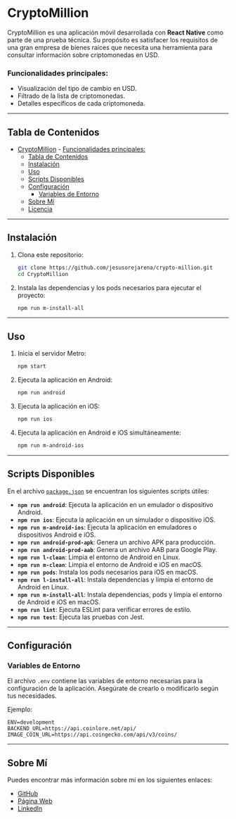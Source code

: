 # CryptoMillion

CryptoMillion es una aplicación móvil desarrollada con **React Native** como parte de una prueba técnica. Su propósito es satisfacer los requisitos de una gran empresa de bienes raíces que necesita una herramienta para consultar información sobre criptomonedas en USD.

### Funcionalidades principales:
- Visualización del tipo de cambio en USD.
- Filtrado de la lista de criptomonedas.
- Detalles específicos de cada criptomoneda.

---

## Tabla de Contenidos

- [CryptoMillion](#cryptomillion)
		- [Funcionalidades principales:](#funcionalidades-principales)
	- [Tabla de Contenidos](#tabla-de-contenidos)
	- [Instalación](#instalación)
	- [Uso](#uso)
	- [Scripts Disponibles](#scripts-disponibles)
	- [Configuración](#configuración)
		- [Variables de Entorno](#variables-de-entorno)
	- [Sobre Mí](#sobre-mí)
	- [Licencia](#licencia)

---

## Instalación

1. Clona este repositorio:

	 ```sh
	 git clone https://github.com/jesusorejarena/crypto-million.git
	 cd CryptoMillion
	 ```

2. Instala las dependencias y los pods necesarios para ejecutar el proyecto:

	 ```sh
	 npm run m-install-all
	 ```

---

## Uso

1. Inicia el servidor Metro:

	 ```sh
	 npm start
	 ```

2. Ejecuta la aplicación en Android:

	 ```sh
	 npm run android
	 ```

3. Ejecuta la aplicación en iOS:

	 ```sh
	 npm run ios
	 ```

4. Ejecuta la aplicación en Android e iOS simultáneamente:

	 ```sh
	 npm run m-android-ios
	 ```

---

## Scripts Disponibles

En el archivo [`package.json`](package.json) se encuentran los siguientes scripts útiles:

- **`npm run android`**: Ejecuta la aplicación en un emulador o dispositivo Android.
- **`npm run ios`**: Ejecuta la aplicación en un simulador o dispositivo iOS.
- **`npm run m-android-ios`**: Ejecuta la aplicación en emuladores o dispositivos Android e iOS.
- **`npm run android-prod-apk`**: Genera un archivo APK para producción.
- **`npm run android-prod-aab`**: Genera un archivo AAB para Google Play.
- **`npm run l-clean`**: Limpia el entorno de Android en Linux.
- **`npm run m-clean`**: Limpia el entorno de Android e iOS en macOS.
- **`npm run pods`**: Instala los pods necesarios para iOS en macOS.
- **`npm run l-install-all`**: Instala dependencias y limpia el entorno de Android en Linux.
- **`npm run m-install-all`**: Instala dependencias, pods y limpia el entorno de Android e iOS en macOS.
- **`npm run lint`**: Ejecuta ESLint para verificar errores de estilo.
- **`npm run test`**: Ejecuta las pruebas con Jest.

---

## Configuración

### Variables de Entorno

El archivo `.env` contiene las variables de entorno necesarias para la configuración de la aplicación. Asegúrate de crearlo o modificarlo según tus necesidades.

Ejemplo:

```env
ENV=development
BACKEND_URL=https://api.coinlore.net/api/
IMAGE_COIN_URL=https://api.coingecko.com/api/v3/coins/
```

---

## Sobre Mí

Puedes encontrar más información sobre mí en los siguientes enlaces:

- [GitHub](https://github.com/jesusorejarena)
- [Página Web](https://jesusorejarena.dev)
- [LinkedIn](https://www.linkedin.com/in/jesusorejarena/)
